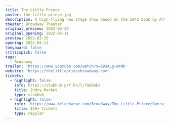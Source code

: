 ```yaml
---
title: The Little Prince
poster: the-little-prince.jpg
description: A high-flying new stage show based on the 1942 book by Antoine de Saint-Exupéry.
theater: Broadway Theater
original_preview: 2022-03-29
original_opening: 2022-04-11
preview: 2022-03-29
opening: 2022-04-11
tonyaward: false
criticspick: false
tags:
  - Broadway
trailer: 'https://www.youtube.com/watch?v=B93ALg-QKNk'
website: 'https://thelittleprincebroadway.com'
tickets:
  - highlight: false
    info: https://stubhub.prf.hn/l/7QGQnEz
    title: 2ndry Market
    type: stubhub
  - highlight: false
    info: 'https://www.telecharge.com/Broadway/The-Little-Prince/Overview'
    title: $59+ Tickets
    type: regular
---
```


